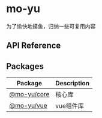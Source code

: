 # mo-yu
为了愉快地摸鱼，归纳一些可复用内容

## API Reference

## Packages

|  Package | Description |
|  --- | --- |
|  [@mo-yu/core](./packages/core/markdown/index.md) | 核心库 |
|  [@mo-yu/vue](./packages/vue/markdown/index.md) | vue组件库 |
